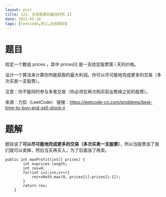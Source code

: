 ```yaml
---
layout: post
title: 122. 买卖股票的最佳时机 II
date: 2021-05-18
tags: [leetcode,贪心,动态规划]
---
```

# 题目
给定一个数组 prices ，其中 prices[i] 是一支给定股票第 i 天的价格。

设计一个算法来计算你所能获取的最大利润。你可以尽可能地完成更多的交易（多次买卖一支股票）。

注意：你不能同时参与多笔交易（你必须在再次购买前出售掉之前的股票）。

来源：力扣（LeetCode）
链接：https://leetcode-cn.com/problems/best-time-to-buy-and-sell-stock-ii


# 题解
题目说了**可以尽可能地完成更多的交易（多次买卖一支股票）**，所以当股票涨了我们就可以卖掉，然后当天再买入，为了后面涨了再卖。
```
public int maxProfit(int[] prices) {
        int n=prices.length;
        int res=0;
        for(int i=1;i<n;i++){
            res+=Math.max(0, prices[i]-prices[i-1]);
        }
        return res;
    }
```